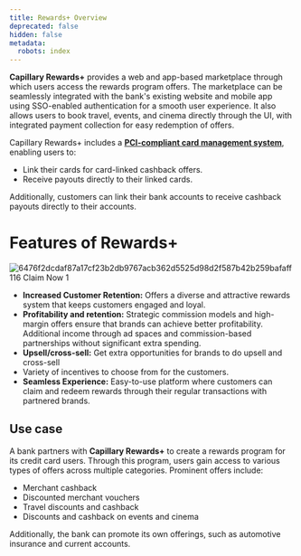 ```yaml
---
title: Rewards+ Overview
deprecated: false
hidden: false
metadata:
  robots: index
---
```

**Capillary Rewards+** provides a web and app-based marketplace through which users access the rewards program offers. The marketplace can be seamlessly integrated with the bank's existing website and mobile app using SSO-enabled authentication for a smooth user experience. It also allows users to book travel, events, and cinema directly through the UI, with integrated payment collection for easy redemption of offers.

Capillary Rewards+ includes a [**PCI-compliant card management system**](https://www.pcisecuritystandards.org/), enabling users to:

* Link their cards for card-linked cashback offers.
* Receive payouts directly to their linked cards.

Additionally, customers can link their bank accounts to receive cashback payouts directly to their accounts.

# Features of Rewards+

![6476f2dcdaf87a17cf23b2db9767acb362d5525d98d2f587b42b259bafaff116 Claim Now 1](https://files.readme.io/6476f2dcdaf87a17cf23b2db9767acb362d5525d98d2f587b42b259bafaff116-Claim_Now_1.png)

* **Increased Customer Retention:** Offers a diverse and attractive rewards system that keeps customers engaged and loyal.
* **Profitability and retention:** Strategic commission models and high-margin offers ensure that brands can achieve better profitability. Additional income through ad spaces and commission-based partnerships without significant extra spending.
* **Upsell/cross-sell:** Get extra opportunities for brands to do upsell and cross-sell
* Variety of incentives to choose from for the customers.
* **Seamless Experience:** Easy-to-use platform where customers can claim and redeem rewards through their regular transactions with partnered brands.

## Use case

A bank partners with **Capillary Rewards+** to create a rewards program for its credit card users. Through this program, users gain access to various types of offers across multiple categories. Prominent offers include:

* Merchant cashback
* Discounted merchant vouchers
* Travel discounts and cashback
* Discounts and cashback on events and cinema

Additionally, the bank can promote its own offerings, such as automotive insurance and current accounts.